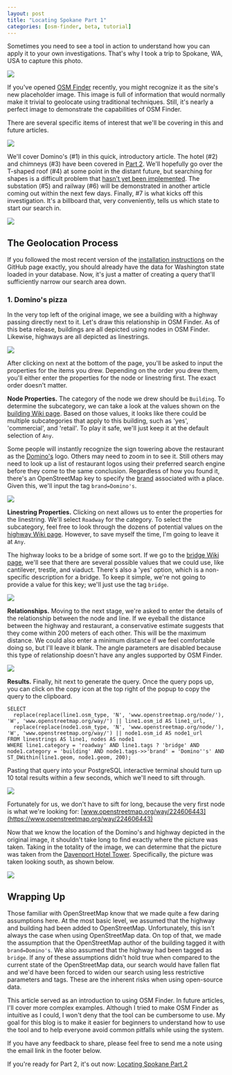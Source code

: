```yaml
---
layout: post
title: "Locating Spokane Part 1"
categories: [osm-finder, beta, tutorial]
---
```


Sometimes you need to see a tool in action to understand how you can apply it to your own investigations. That's why I took a trip to Spokane, WA, USA to capture this photo.

![](/blog/images/2023-01-27-Spokane_WA_US.jpg)

If you've opened [OSM Finder](https://osm-finder.netlify.app/) recently, you might recognize it as the site's new placeholder image. This image is full of information that would normally make it trivial to geolocate using traditional techniques. Still, it's nearly a perfect image to demonstrate the capabilities of OSM Finder.

There are several specific items of interest that we'll be covering in this and future articles.

![](/blog/images/2023-01-27-highlighted.jpg)

We'll cover Domino's (#1) in this quick, introductory article. The hotel (#2) and chimneys (#3) have been covered in [Part 2](https://xetnus.github.io/blog/locating-spokane-part-2/). We'll hopefully go over the T-shaped roof (#4) at some point in the distant future, but searching for shapes is a difficult problem that [hasn't yet been implemented](https://xetnus.github.io/blog/introducing-osm-finder-beta/#future-work). The substation (#5) and railway (#6) will be demonstrated in another article coming out within the next few days. Finally, #7 is what kicks off this investigation. It's a billboard that, very conveniently, tells us which state to start our search in.

![](/blog/images/2023-01-27-billboard.jpg)

## The Geolocation Process

If you followed the most recent version of the [installation instructions](https://github.com/Xetnus/osm-finder#installation) on the GitHub page exactly, you should already have the data for Washington state loaded in your database. Now, it's just a matter of creating a query that'll sufficiently narrow our search area down.

### 1. Domino's pizza

In the very top left of the original image, we see a building with a highway passing directly next to it. Let's draw this relationship in OSM Finder. As of this beta release, buildings are all depicted using nodes in OSM Finder. Likewise, highways are all depicted as linestrings.

![](/blog/images/2023-01-27-dominos-annotated.jpg)

After clicking on next at the bottom of the page, you'll be asked to input the properties for the items you drew. Depending on the order you drew them, you'll either enter the properties for the node or linestring first. The exact order doesn't matter.

**Node Properties.** The category of the node we drew should be `Building`. To determine the subcategory, we can take a look at the values shown on the [building Wiki page](https://wiki.openstreetmap.org/wiki/Key:building). Based on those values, it looks like there could be multiple subcategories that apply to this building, such as 'yes', 'commercial', and 'retail'. To play it safe, we'll just keep it at the default selection of `Any`.

Some people will instantly recognize the sign towering above the restaurant as the [Domino's](https://en.wikipedia.org/wiki/Domino%27s) logo. Others may need to zoom in to see it. Still others may need to look up a list of restaurant logos using their preferred search engine before they come to the same conclusion. Regardless of how you found it, there's an OpenStreetMap key to specify the [brand](https://wiki.openstreetmap.org/wiki/Key:brand) associated with a place. Given this, we'll input the tag `brand=Domino's`.

![](/blog/images/2023-01-27-dominos-node-properties.jpg)

**Linestring Properties.** Clicking on next allows us to enter the properties for the linestring. We'll select `Roadway` for the category. To select the subcategory, feel free to look through the dozens of potential values on the [highway Wiki page](https://wiki.openstreetmap.org/wiki/Key:highway). However, to save myself the time, I'm going to leave it at `Any`.

The highway looks to be a bridge of some sort. If we go to the [bridge Wiki page](https://wiki.openstreetmap.org/wiki/Key:bridge), we'll see that there are several possible values that we could use, like cantilever, trestle, and viaduct. There's also a 'yes' option, which is a non-specific description for a bridge. To keep it simple, we're not going to provide a value for this key; we'll just use the tag `bridge`.

![](/blog/images/2023-01-27-dominos-linestring-properties.jpg)

**Relationships.** Moving to the next stage, we're asked to enter the details of the relationship between the node and line. If we eyeball the distance between the highway and restaurant, a conservative estimate suggests that they come within 200 meters of each other. This will be the maximum distance. We could also enter a minimum distance if we feel comfortable doing so, but I'll leave it blank. The angle parameters are disabled because this type of relationship doesn't have any angles supported by OSM Finder.

![](/blog/images/2023-01-27-dominos-relationship.jpg)

**Results.** Finally, hit next to generate the query. Once the query pops up, you can click on the copy icon at the top right of the popup to copy the query to the clipboard.

```
SELECT
  replace(replace(line1.osm_type, 'N', 'www.openstreetmap.org/node/'), 'W', 'www.openstreetmap.org/way/') || line1.osm_id AS line1_url, 
  replace(replace(node1.osm_type, 'N', 'www.openstreetmap.org/node/'), 'W', 'www.openstreetmap.org/way/') || node1.osm_id AS node1_url
FROM linestrings AS line1, nodes AS node1
WHERE line1.category = 'roadway' AND line1.tags ? 'bridge' AND node1.category = 'building' AND node1.tags->>'brand' = 'Domino''s' AND ST_DWithin(line1.geom, node1.geom, 200);
```

Pasting that query into your PostgreSQL interactive terminal should turn up 10 total results within a few seconds, which we'll need to sift through.

![](/blog/images/2023-01-27-dominos-results.png)

Fortunately for us, we don't have to sift for long, because the very first node is what we're looking for: [www.openstreetmap.org/way/224606443](https://www.openstreetmap.org/way/224606443)

Now that we know the location of the Domino's and highway depicted in the original image, it shouldn't take long to find exactly where the picture was taken. Taking in the totality of the image, we can determine that the picture was taken from the [Davenport Hotel Tower](https://goo.gl/maps/deQy3dGURyfpVjed8). Specifically, the picture was taken looking south, as shown below.

![](/blog/images/2023-01-27-dominos-geolocation.jpg)

## Wrapping Up

Those familiar with OpenStreetMap know that we made quite a few daring assumptions here. At the most basic level, we assumed that the highway and building had been added to OpenStreetMap. Unfortunately, this isn't always the case when using OpenStreetMap data. On top of that, we made the assumption that the OpenStreetMap author of the building tagged it with `brand=Domino's`. We also assumed that the highway had been tagged as `bridge`. If any of these assumptions didn't hold true when compared to the current state of the OpenStreetMap data, our search would have fallen flat and we'd have been forced to widen our search using less restrictive parameters and tags. These are the inherent risks when using open-source data.

This article served as an introduction to using OSM Finder. In future articles, I'll cover more complex examples. Although I tried to make OSM Finder as intuitive as I could, I won't deny that the tool can be cumbersome to use. My goal for this blog is to make it easier for beginners to understand how to use the tool and to help everyone avoid common pitfalls while using the system.

If you have any feedback to share, please feel free to send me a note using the email link in the footer below.

If you're ready for Part 2, it's out now: [Locating Spokane Part 2](https://xetnus.github.io/blog/locating-spokane-part-2/)
